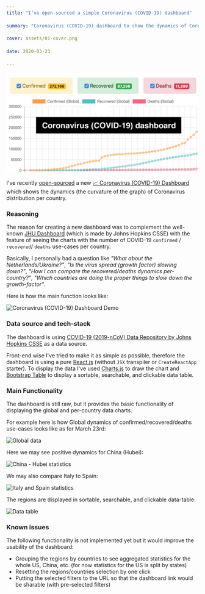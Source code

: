 ```yaml
---
title: "I’ve open-sourced a simple Coronavirus (COVID-19) dashboard"

summary: "Coronavirus (COVID-19) dashboard to show the dynamics of Сoronavirus distribution per country"

cover: assets/01-cover.png

date: 2020-03-23

---
```


![Coronavirus (COVID-19) dashboard](assets/01-cover.png)

I've recently [open-sourced](https://github.com/trekhleb/covid-19) a new [📈 Coronavirus (COVID-19) Dashboard](https://trekhleb.dev/covid-19/) which shows the dynamics (the curvature of the graph) of Сoronavirus distribution per country.

### Reasoning

The reason for creating a new dashboard was to complement the well-known [JHU Dashboard](https://www.arcgis.com/apps/opsdashboard/index.html#/bda7594740fd40299423467b48e9ecf6) (which is made by Johns Hopkins CSSE) with the feature of seeing the charts with the number of COVID-19 `confirmed` / `recovered`/ `deaths` use-cases per country.

Basically, I personally had a question like _"What about the Netherlands/Ukraine?"_, _"Is the virus spread (growth factor) slowing down?"_, _"How I can compare the recovered/deaths dynamics per-country?"_, _"Which countries are doing the proper things to slow down the growth-factor"_.

Here is how the main function looks like:

![Coronavirus (COVID-19) Dashboard Demo](https://dev-to-uploads.s3.amazonaws.com/i/27ju0ku5lxgc4uf76lv9.gif)

### Data source and tech-stack

The dashboard is using [COVID-19 (2019-nCoV) Data Repository by Johns Hopkins CSSE](https://github.com/CSSEGISandData/COVID-19) as a data source.

Front-end wise I've tried to make it as simple as possible, therefore the dashboard is using a pure [React.js](https://reactjs.org/) (without `JSX` transpiler or `CreateReactApp` starter). To display the data I've used [Charts.js](https://www.chartjs.org/) to draw the chart and [Bootstrap Table](https://bootstrap-table.com/) to display a sortable, searchable, and clickable data table.

### Main Functionality

The dashboard is still raw, but it provides the basic functionality of displaying the global and per-country data charts.

For example here is how Global dynamics of confirmed/recovered/deaths use-cases looks like as for March 23rd:

![Global data](https://dev-to-uploads.s3.amazonaws.com/i/2tya281ddr1r58jxccqg.png)

Here we may see positive dynamics for China (Hubei):

![China - Hubei statistics](https://dev-to-uploads.s3.amazonaws.com/i/9608wk8rjdbhc5giqg5k.png)

We may also compare Italy to Spain:

![Italy and Spain statistics](https://dev-to-uploads.s3.amazonaws.com/i/mufxvl59na07hw2p0tem.png)

The regions are displayed in sortable, searchable, and clickable data-table:

![Data table](https://dev-to-uploads.s3.amazonaws.com/i/kdv7pzpsjwxzg5s20rd4.png)

### Known issues

The following functionality is not implemented yet but it would improve the usability of the dashboard:

- Grouping the regions by countries to see aggregated statistics for the whole US, China, etc. (for now statistics for the US is split by states)
- Resetting the regions/countries selection by one click
- Putting the selected filters to the URL so that the dashboard link would be sharable (with pre-selected filters)
